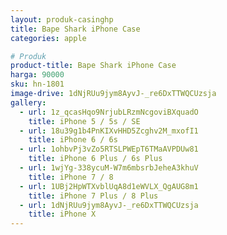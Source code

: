 ```yaml
---
layout: produk-casinghp
title: Bape Shark iPhone Case
categories: apple

# Produk
product-title: Bape Shark iPhone Case
harga: 90000
sku: hn-1801
image-drive: 1dNjRUu9jym8AyvJ-_re6DxTTWQCUzsja
gallery:
  - url: 1z_qcasHqo9NrjubLRzmNcgoviBXquadO
    title: iPhone 5 / 5s / SE
  - url: 18u39g1b4PnKIXvHHD5Zcghv2M_mxofI1
    title: iPhone 6 / 6s
  - url: 1ohbvPj3vZo5RTSLPWEpT6TMaAVPDUw81
    title: iPhone 6 Plus / 6s Plus
  - url: 1wjYg-338ycuM-W7m6mbsrbJeheA3khuV
    title: iPhone 7 / 8
  - url: 1UBj2HpWTXvblUqA8d1eWVLX_QgAUG8m1
    title: iPhone 7 Plus / 8 Plus
  - url: 1dNjRUu9jym8AyvJ-_re6DxTTWQCUzsja
    title: iPhone X
---
```

